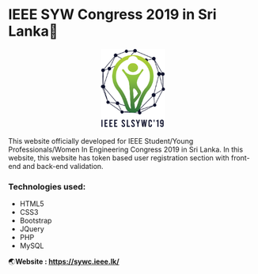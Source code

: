 # IEEE SYW Congress 2019 in Sri Lanka:100:

<p align="center"><img src="https://github.com/BhathiyaTK/ieeesywc2019/blob/master/images/SLSYWC19Logo-Dark.png" width="130"></p>

This website officially developed for IEEE Student/Young Professionals/Women In Engineering Congress 2019 in Sri Lanka. In this website,
this website has token based user registration section with front-end and back-end validation.

### Technologies used:
- HTML5
- CSS3
- Bootstrap
- JQuery
- PHP
- MySQL

:earth_asia:**Website : https://sywc.ieee.lk/**
